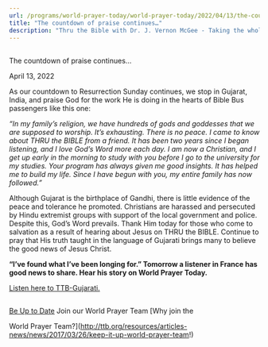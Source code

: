 ```yaml
---
url: /programs/world-prayer-today/world-prayer-today/2022/04/13/the-countdown-of-praise-continues
title: "The countdown of praise continues…"
description: "Thru the Bible with Dr. J. Vernon McGee - Taking the whole Word to the whole world"
---
```







## 
 The countdown of praise continues…


April 13, 2022




As our countdown to Resurrection Sunday continues, we stop in Gujarat, India, and praise God for the work He is doing in the hearts of Bible Bus passengers like this one:

*“In my family’s religion, we have hundreds of gods and goddesses that we are supposed to worship. It’s exhausting. There is no peace. I came to know about THRU the BIBLE from a friend. It has been two years since I began listening, and I love God’s Word more each day. I am now a Christian, and I get up early in the morning to study with you before I go to the university for my studies. Your program has always given me good insights. It has helped me to build my life. Since I have begun with you, my entire family has now followed.”*

Although Gujarat is the birthplace of Gandhi, there is little evidence of the peace and tolerance he promoted. Christians are harassed and persecuted by Hindu extremist groups with support of the local government and police. Despite this, God’s Word prevails. Thank Him today for those who come to salvation as a result of hearing about Jesus on THRU the BIBLE. Continue to pray that His truth taught in the language of Gujarati brings many to believe the good news of Jesus Christ. 

**“I’ve found what I’ve been longing for.” Tomorrow a listener in France has good news to share. Hear his story on World Prayer Today.**

[Listen here to TTB-Gujarati.](https://ttb.twr.org/home/day,0431/language,GUJ)







## 




[Be Up to Date](http://feeds.feedburner.com/WorldPrayerToday "World Prayer Today RSS Feed")
Join our World Prayer Team
[Why join the  

World Prayer Team?](http://ttb.org/resources/articles-news/news/2017/03/26/keep-it-up-world-prayer-team!)




